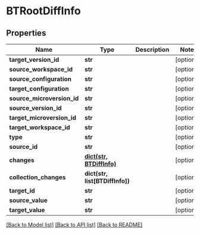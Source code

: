 # BTRootDiffInfo

## Properties
Name | Type | Description | Notes
------------ | ------------- | ------------- | -------------
**target_version_id** | **str** |  | [optional] 
**source_workspace_id** | **str** |  | [optional] 
**source_configuration** | **str** |  | [optional] 
**target_configuration** | **str** |  | [optional] 
**source_microversion_id** | **str** |  | [optional] 
**source_version_id** | **str** |  | [optional] 
**target_microversion_id** | **str** |  | [optional] 
**target_workspace_id** | **str** |  | [optional] 
**type** | **str** |  | [optional] 
**source_id** | **str** |  | [optional] 
**changes** | [**dict(str, BTDiffInfo)**](BTDiffInfo.md) |  | [optional] 
**collection_changes** | **dict(str, list[BTDiffInfo])** |  | [optional] 
**target_id** | **str** |  | [optional] 
**source_value** | **str** |  | [optional] 
**target_value** | **str** |  | [optional] 

[[Back to Model list]](../README.md#documentation-for-models) [[Back to API list]](../README.md#documentation-for-api-endpoints) [[Back to README]](../README.md)


